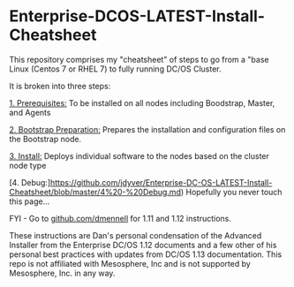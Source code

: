 # Enterprise-DCOS-LATEST-Install-Cheatsheet

This repository comprises my "cheatsheet" of steps to go from a "base Linux (Centos 7 or RHEL 7) to fully running DC/OS Cluster.

It is broken into three steps:

[1. Prerequisites:](https://github.com/jdyver/Enterprise-DC-OS-LATEST-Install-Cheatsheet/blob/master/1%20-%20Prerequisites.md) To be installed on all nodes including Boodstrap, Master, and Agents

[2. Bootstrap Preparation:](https://github.com/jdyver/Enterprise-DC-OS-LATEST-Install-Cheatsheet/blob/master/2%20-%20Bootstrap%20Preparation.md) Prepares the installation and configuration files on the Bootstrap node.

[3. Install:](https://github.com/jdyver/Enterprise-DC-OS-LATEST-Install-Cheatsheet/blob/master/3%20-%20Installation.md)  Deploys individual software to the nodes based on the cluster node type

[4. Debug:]https://github.com/jdyver/Enterprise-DC-OS-LATEST-Install-Cheatsheet/blob/master/4%20-%20Debug.md) Hopefully you never touch this page...

FYI - Go to [github.com/dmennell](https://github.com/dmennell/Enterprise-DC-OS-1.12-Install-Cheatsheet) for 1.11 and 1.12 instructions.

These instructions are Dan's personal condensation of the Advanced Installer from the Enterprise DC/OS 1.12 documents and a few other of his personal best practices with updates from DC/OS 1.13 documentation.  This repo is not affiliated with Mesosphere, Inc and is not supported by Mesosphere, Inc. in any way.

